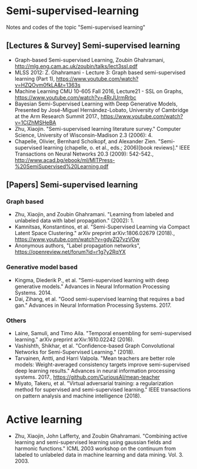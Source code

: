 # Semi-supervised-learning
Notes and codes of the topic "Semi-supervised learning"

## [Lectures & Survey] Semi-supervised learning
* Graph-based Semi-supervised Learning, Zoubin Ghahramani, http://mlg.eng.cam.ac.uk/zoubin/talks/lect3ssl.pdf
* MLSS 2012: Z. Ghahramani - Lecture 3: Graph based semi-supervised learning (Part 1), https://www.youtube.com/watch?v=HZQOvm0fkLA&t=1363s
* Machine Learning CMU 10-605 Fall 2016, Lecture21 - SSL on Graphs, https://www.youtube.com/watch?v=4RrJUrmRrbc
* Bayesian Semi-Supervised Learning with Deep Generative Models, Presented by José-Miguel Hernández-Lobato, University of Cambridge at the Arm Research Summit 2017., https://www.youtube.com/watch?v=1ClZhMSHeBA
* Zhu, Xiaojin. "Semi-supervised learning literature survey." Computer Science, University of Wisconsin-Madison 2.3 (2006): 4.
* Chapelle, Olivier, Bernhard Scholkopf, and Alexander Zien. "Semi-supervised learning (chapelle, o. et al., eds.; 2006)[book reviews]." IEEE Transactions on Neural Networks 20.3 (2009): 542-542., http://www.acad.bg/ebook/ml/MITPress-%20SemiSupervised%20Learning.pdf


## [Papers] Semi-supervised learning
### Graph based
* Zhu, Xiaojin, and Zoubin Ghahramani. "Learning from labeled and unlabeled data with label propagation." (2002): 1.
* Kamnitsas, Konstantinos, et al. "Semi-Supervised Learning via Compact Latent Space Clustering." arXiv preprint arXiv:1806.02679 (2018)., https://www.youtube.com/watch?v=gdyZQ7vzVOw
* Anonymous authors, "Label propagation networks", https://openreview.net/forum?id=r1g7y2RqYX

### Generative model based
* Kingma, Diederik P., et al. "Semi-supervised learning with deep generative models." Advances in Neural Information Processing Systems. 2014.
* Dai, Zihang, et al. "Good semi-supervised learning that requires a bad gan." Advances in Neural Information Processing Systems. 2017.

### Others
* Laine, Samuli, and Timo Aila. "Temporal ensembling for semi-supervised learning." arXiv preprint arXiv:1610.02242 (2016).
* Vashishth, Shikhar, et al. "Confidence-based Graph Convolutional Networks for Semi-Supervised Learning." (2018).
* Tarvainen, Antti, and Harri Valpola. "Mean teachers are better role models: Weight-averaged consistency targets improve semi-supervised deep learning results." Advances in neural information processing systems. 2017., https://github.com/CuriousAI/mean-teacher
* Miyato, Takeru, et al. "Virtual adversarial training: a regularization method for supervised and semi-supervised learning." IEEE transactions on pattern analysis and machine intelligence (2018).

# Active learning
* Zhu, Xiaojin, John Lafferty, and Zoubin Ghahramani. "Combining active learning and semi-supervised learning using gaussian fields and harmonic functions." ICML 2003 workshop on the continuum from labeled to unlabeled data in machine learning and data mining. Vol. 3. 2003.

